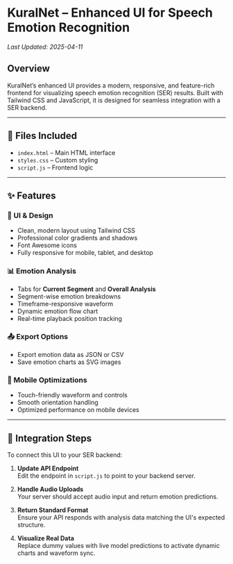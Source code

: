 # KuralNet – Enhanced UI for Speech Emotion Recognition  
_Last Updated: 2025-04-11_

## Overview  
KuralNet’s enhanced UI provides a modern, responsive, and feature-rich frontend for visualizing speech emotion recognition (SER) results. Built with Tailwind CSS and JavaScript, it is designed for seamless integration with a SER backend.

---

## 📁 Files Included  
- `index.html` – Main HTML interface
- `styles.css` – Custom styling 
- `script.js` – Frontend logic

---

## ✨ Features

### 🎨 UI & Design
- Clean, modern layout using Tailwind CSS  
- Professional color gradients and shadows  
- Font Awesome icons  
- Fully responsive for mobile, tablet, and desktop  

### 📊 Emotion Analysis
- Tabs for **Current Segment** and **Overall Analysis**  
- Segment-wise emotion breakdowns  
- Timeframe-responsive waveform  
- Dynamic emotion flow chart  
- Real-time playback position tracking  

### 📤 Export Options
- Export emotion data as JSON or CSV  
- Save emotion charts as SVG images  

### 📱 Mobile Optimizations
- Touch-friendly waveform and controls  
- Smooth orientation handling  
- Optimized performance on mobile devices  

---

## 🔧 Integration Steps

To connect this UI to your SER backend:

1. **Update API Endpoint**  
   Edit the endpoint in `script.js` to point to your backend server.

2. **Handle Audio Uploads**  
   Your server should accept audio input and return emotion predictions.

3. **Return Standard Format**  
   Ensure your API responds with analysis data matching the UI's expected structure.

4. **Visualize Real Data**  
   Replace dummy values with live model predictions to activate dynamic charts and waveform sync.